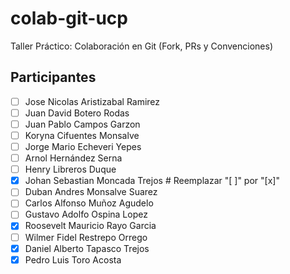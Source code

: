# colab-git-ucp

Taller Práctico: Colaboración en Git (Fork, PRs y Convenciones)

## Participantes

- [ ] Jose Nicolas Aristizabal Ramirez
- [ ] Juan David Botero Rodas
- [ ] Juan Pablo Campos Garzon
- [ ] Koryna Cifuentes Monsalve
- [ ] Jorge Mario Echeveri Yepes
- [ ] Arnol Hernández Serna
- [ ] Henry Libreros Duque
- [x] Johan Sebastian Moncada Trejos # Reemplazar "[ ]" por "[x]"
- [ ] Duban Andres Monsalve Suarez
- [ ] Carlos Alfonso Muñoz Agudelo
- [ ] Gustavo Adolfo Ospina Lopez
- [x] Roosevelt Mauricio Rayo Garcia
- [ ] Wilmer Fidel Restrepo Orrego
- [x] Daniel Alberto Tapasco Trejos
- [x] Pedro Luis Toro Acosta
